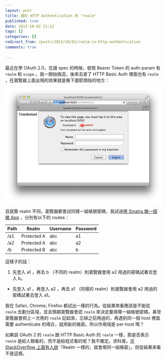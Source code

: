 ```yaml
---
layout: post
title: 關於 HTTP Authentication 的 "realm"
published: true
date: 2013-10-02 11:12
tags: []
categories: []
redirect_from: /posts/2013/10/02/realm-in-http-authentication
comments: true

---
```

最近在學 OAuth 2.0，在讀 spec 的時候，發現 Bearer Token 的 auth-param 有 `realm` 和 `scope` 。我一開始搞混，後來去查了 HTTP Basic Auth 裡面也有 `realm` ，在瀏覽器上面出現的效果就是像下圖箭頭指的地方：

![](/images/2013/2013-10-02-realm-in-http-authentication/http-basic-auth-realm.png)

且就算 realm 不同，瀏覽器都會試同樣一組帳號密碼，我試過[用 Sinatra 做一個微 App](https://github.com/chitsaou/http-basic-auth-demo) ，分別有以下的 routes：

| Path | Realm | Username | Password |
|------|-------|----------|----------|
| /a1  | Protected A | abc | a1 |
| /a2  | Protected A | abc | a2 |
| /b   | Protected B | abc | b  |

這樣子的話：

1. 先登入 a1 ，再去 b （不同的 realm）則瀏覽器會用 a2 用過的密碼試著去登入 b。
- 先登入 a1 ，再登入 a2 ，再去 a1 （同樣的 realm）則瀏覽器會用 a2 用過的密碼試著去登入 a1。

我在 Safari, Chrome, Firefox 都試出一樣的行為。從結果來看應該是不能從 `realm` 去劃分區域，並且預期瀏覽器會認 `realm` 來決定要用哪一組帳號密碼，甚至瀏覽器會把上一次用的  `realm` 記起來，忘掉之前用過的，再遇到同一個 host 裡面需要 authenticate 的場合，就用新的帳密。所以作用域是 per-host 嗎？

如果說 OAuth 2 的 `realm` 跟 HTTP Basic Auth 的 `realm` 一樣，那是否表示 `realm` 是給人類看的，而不是給程式看的呢？我不確定。求科普。[在 StackOverflow 上面有人說](http://stackoverflow.com/a/12701105/664245)「Realm 一樣的，就會用同一組帳密」，但從結果來看不是這樣。
